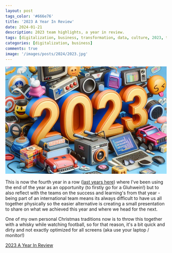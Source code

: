 ```yaml
---
layout: post
tags_color: '#666e76'
title: '2023 A Year In Review'
date: 2024-01-21
description: 2023 team highlights, a year in review.
tags: [digitalization, business, transformation, data, culture, 2023, team, review, summary, projects, digital, highlights]
categories: [digitalization, business]
comments: true
image: '/images/posts/2024/2023.jpg'
---
```

![](/images/posts/2024/2023.jpg)

This is now the fourth year in a row ([last years here](https://clintbird.com/blog/2022-review-post)) where I've been using the end of the year as an opportunity (to firstly go for a Gluhwein!) but to also reflect with the teams on the success and learning's from that year - being part of an international team means its always difficult to have us all together physically so the easier alternative is creating a small presentation to share on what we achieved this year and where we head for the next.

One of my own personal Christmas traditions now is to throw this together with a whisky while watching football, so for that reason, it's a bit quick and dirty and not exactly optimized for all screens (aka use your laptop / monitor!)

[2023 A Year In Review](https://clintbird.com/year/2023/)